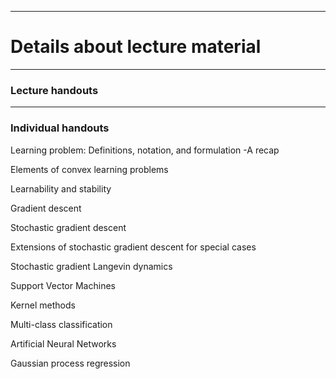 <!-- -------------------------------------------------------------------------------- -->

<!-- Copyright 2025 Georgios Karagiannis -->

<!-- georgios.karagiannis@durham.ac.uk -->
<!-- Associate Professor -->
<!-- Department of Mathematical Sciences, Durham University, Durham,  UK  -->

<!-- This file is part of Machine_Learning_and_Neural_Networks_III_Epiphany -->
<!-- which is the material of the course -->
<!-- MATH3431 Machine Learning and Neural Networks III -->
<!-- Epiphany term -->
<!-- taught by Georgios P. Katagiannis in the Department of Mathematical Sciences   -->
<!-- in the University of Durham  in Epiphany term in 2025 -->

<!-- Machine_Learning_and_Neural_Networks_III_Epiphany is free software: -->
<!-- you can redistribute it and/or modify it-->
<!-- under the terms of the GNU General Public License as published by -->
<!-- the Free Software Foundation version 3 of the License. -->

<!-- Machine_Learning_and_Neural_Networks_III_Epiphany is distributed ->
<!-- in the hope that it will be useful, -->
<!-- but WITHOUT ANY WARRANTY; without even the implied warranty of -->
<!-- MERCHANTABILITY or FITNESS FOR A PARTICULAR PURPOSE.  See the -->
<!-- GNU General Public License for more details. -->

<!-- You should have received a copy of the GNU General Public License -->
<!-- along with Machine_Learning_and_Neural_Networks_III_Epiphany -->
<!-- If not, see <http://www.gnu.org/licenses/>. -->

<!-- -------------------------------------------------------------------------------- -->


------------------------------------------------------------------------

# Details about lecture material

------------------------------------------------------------------------

### Lecture handouts

<!--
-   [Lecture_handouts_MLNN3.pdf](https://github.com/georgios-stats/Machine_Learning_and_Neural_Networks_III_Epiphany/blob/master/Lecture_handouts/Lecture_handouts_MLNN3.pdf):
-->

------------------------------------------------------------------------

### Individual handouts  

Learning problem: Definitions, notation, and formulation -A recap  

<!--
+ [01.Statistical_learning_framework_recap.pdf](https://github.com/georgios-stats/Machine_Learning_and_Neural_Networks_III_Epiphany/blob/master/Lecture_handouts/01.Statistical_learning_framework_recap.pdf)  
-->

Elements of convex learning problems  

<!--
+ [02.Convex_learning_problems.pdf](https://github.com/georgios-stats/Machine_Learning_and_Neural_Networks_III_Epiphany/blob/main/Lecture_handouts/02.Convex_learning_problems.pdf)       
-->  

Learnability and stability  

<!--
+ [03.Learnability_and_stability.pdf](https://github.com/georgios-stats/Machine_Learning_and_Neural_Networks_III_Epiphany/blob/main/Lecture_handouts/03.Learnability_and_stability.pdf)       
-->  

Gradient descent  

<!--
+ [04.Gradient_descent.pdf](https://github.com/georgios-stats/Machine_Learning_and_Neural_Networks_III_Epiphany/blob/main/Lecture_handouts/04.Gradient_descent.pdf)  
-->

Stochastic gradient descent  

<!--  
+ [05.Stochastic_gradient_descent.pdf](https://github.com/georgios-stats/Machine_Learning_and_Neural_Networks_III_Epiphany/blob/main/Lecture_handouts/05.Stochastic_gradient_descent.pdf)     
-->  

Extensions of stochastic gradient descent for special cases   

<!--
-->

Stochastic gradient Langevin dynamics  

<!--
+ [06.Stochastic_gradient_Langevine_dynamics.pdf](https://github.com/georgios-stats/Machine_Learning_and_Neural_Networks_III_Epiphany/blob/master/Lecture_handouts/06.Stochastic_gradient_Langevine_dynamics.pdf)     
-->

Support Vector Machines  

<!-- 
+ [07.Support_Vector_Machines.pdf](https://github.com/georgios-stats/Machine_Learning_and_Neural_Networks_III_Epiphany/blob/master/Lecture_handouts/07.Support_Vector_Machines.pdf)     
-->

Kernel methods  

<!--
+ [08.Kernel_Methods.pdf](https://github.com/georgios-stats/Machine_Learning_and_Neural_Networks_III_Epiphany/blob/master/Lecture_handouts/08.Kernel_Methods.pdf)   
-->

Multi-class classification  

<!--
+ [10.Multiclass_classification.pdf](https://github.com/georgios-stats/Machine_Learning_and_Neural_Networks_III_Epiphany/blob/main/Lecture_handouts/10.Multiclass_classification.pdf)    
-->

Artificial Neural Networks  

<!--
+ [09.Artificial_neural_networks.pdf](https://github.com/georgios-stats/Machine_Learning_and_Neural_Networks_III_Epiphany/blob/master/Lecture_handouts/09.Artificial_neural_networks.pdf)   
-->

Gaussian process regression  

<!--
+ [11.Gaussian_process_regression.pdf](https://github.com/georgios-stats/Machine_Learning_and_Neural_Networks_III_Epiphany/blob/main/Lecture_handouts/11.Gaussian_process_regression.pdf)  
-->




